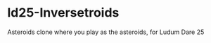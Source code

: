 ld25-Inversetroids
==================

Asteroids clone where you play as the asteroids, for Ludum Dare 25